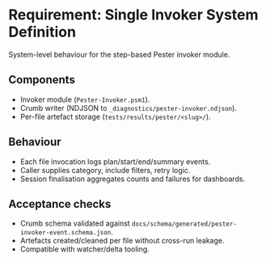 <!-- markdownlint-disable-next-line MD041 -->
# Requirement: Single Invoker System Definition

System-level behaviour for the step-based Pester invoker module.

## Components

- Invoker module (`Pester-Invoker.psm1`).
- Crumb writer (NDJSON to `_diagnostics/pester-invoker.ndjson`).
- Per-file artefact storage (`tests/results/pester/<slug>/`).

## Behaviour

- Each file invocation logs plan/start/end/summary events.
- Caller supplies category, include filters, retry logic.
- Session finalisation aggregates counts and failures for dashboards.

## Acceptance checks

- Crumb schema validated against `docs/schema/generated/pester-invoker-event.schema.json`.
- Artefacts created/cleaned per file without cross-run leakage.
- Compatible with watcher/delta tooling.
